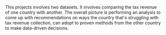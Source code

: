 This projects involves two datasets. 
It involves comparing the tax revenue of one country with another. 
The overall picture is performing an analysis to come up with recommendations on ways the country that's struggling with tax revenue collection,
can adopt to proven methods from the other country to make data-driven decisions.
